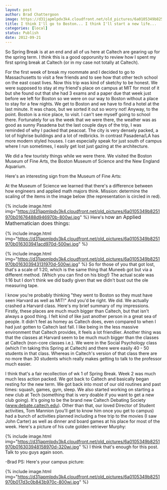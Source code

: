 ```yaml
---
layout: post
author: Brad Chattergoon
image: https://d31japmlpdv3k4.cloudfront.net/old_pictures/6a0105349b8251970b01676488d1fe970b-800wi.jpg
title: I think I'll go to Boston... I think I'll start a new life... 
categories: [local]
status: Publish
date: 2012-09-21
---
```


So Spring Break is at an end and all of us here at Caltech are gearing up for the spring term. I think this is a good opporunity to review how I spent my first spring break at Caltech (or in my case not totally at Caltech).

For the first week of break my roommate and I decided to go to Massachusetts to visit a few friends and to see how that other tech school on the east coast lives. Now this trip was kind of sketchy to be honest. We were supposed to stay at my friend's place on campus at MIT for most of it but she found out that she had 3 exams and a paper due that week just before we left for Boston so we were on our way to Boston without a place to stay for a few nights. We get to Boston and we have to find a hotel at the last minute. It was chaos, but we sorted it out so worry not!
Anyway, to the point. Boston is a nice place, to visit. I can't see myself going to school there. Fortunately for us the week that we were there, the weather was as good as sunny Pasadena but the last couple days of the trip, I was reminded of why I packed that peacoat. The city is very densely packed, a lot of highrise buildings and a lot of redbricks. In contrast Pasadena/LA has more modern styled houses. I can especially speak for just south of campus where I run sometimes, I easily get lost just gazing at the architecture.

We did a few touristy things while we were there. We visited the Boston Museum of Fine Arts, the Boston Museum of Science and the New England Aquarium.

Here's an interesting sign from the Museum of Fine Arts:

At the Museum of Science we learned that there's a difference between how engineers and applied math majors think. Mission: determine the scaling of the items in the image below (the representation is circled in red).


{% include image.html img="https://d31japmlpdv3k4.cloudfront.net/old_pictures/6a0105349b8251970b01676488d946970b-800wi.jpg" %}
Here's h<span style="font-size: 16px;">ow an Applied Mathematician does things:
<span style="font-size: 16px;">


{% include image.html img="https://d31japmlpdv3k4.cloudfront.net/old_pictures/6a0105349b8251970b016303941acd970d-500wi.jpg" %}

{% include image.html img="https://d31japmlpdv3k4.cloudfront.net/old_pictures/6a0105349b8251970b016303943131970d-500wi.jpg" %}
So for those of you that got lost, that's a scale of 1:20, which is the same thing that Muneeb got but via a different method. (Which you can find on his blog!) The actual scale was 1:16 but I don't think we did badly given that we didn't bust out the ole measuring tape.

I know you're probably thinking "they went to Boston so they must have seen Harvard as well as MIT!" And you'd be right. We did. We actually crashed a Harvard class. Here's my brief summary of my impressions. Firstly, these places are much much bigger than Caltech, but that isn't always a good thing. I felt kind of like just another person in a great sea of people. It didn't feel as homey as Caltech does, even compared to when I had just gotten to Caltech last fall. I like being in the less massive environment that Caltech provides, it feels a lot friendlier. Another thing was that the classes at Harvard seem to be much much bigger than the classes at Caltech (non-core classes i.e.). We were in the Social Psychology class (which I'm taking this Spring at Caltech) and there were easily 40 - 50 students in that class. Whereas in Caltech's version of that class there are no more than 30 students which really makes getting to talk to the professor much easier.

I think that's a fair recollection of wk 1 of Spring Break. Week 2 was much much less action packed. We got back to Caltech and basically began resting for the new term. We got back into most of our old routines and past times: squash, games, gym, sleep. We also started working on starting a new club at Tech (something that is very doable if you want to get a new club going). It's going to be the brand new Caltech Debating Society (www.debate.caltech.edu). Other than that, our loved Director of Student activities, Tom Mannion (you'll get to know him once you get to campus) had a bunch of activities planned including a free trip to the movies (I saw John Carter) as well as dinner and board games at his place for most of the week. Here's a picture of his cute golden retriever Murphy:


{% include image.html img="https://d31japmlpdv3k4.cloudfront.net/old_pictures/6a0105349b8251970b016303948158970d-320wi.jpg" %}
I think that's enough for this post. Talk to you guys again soon.

-Brad
PS: Here's your campus picture:
<span style="font-size: 16px;">

{% include image.html img="https://d31japmlpdv3k4.cloudfront.net/old_pictures/6a0105349b8251970b017d3c0b843b970c-800wi.jpg" %}

